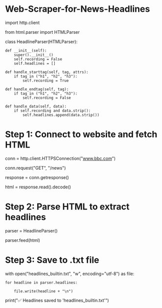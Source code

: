 # Web-Scraper-for-News-Headlines

import http.client

from html.parser import HTMLParser

class HeadlineParser(HTMLParser):

    def __init__(self):
        super().__init__()
        self.recording = False
        self.headlines = []

    def handle_starttag(self, tag, attrs):
        if tag in ("h1", "h2", "h3"):
            self.recording = True

    def handle_endtag(self, tag):
        if tag in ("h1", "h2", "h3"):
            self.recording = False

    def handle_data(self, data):
        if self.recording and data.strip():
            self.headlines.append(data.strip())

# Step 1: Connect to website and fetch HTML
conn = http.client.HTTPSConnection("www.bbc.com")

conn.request("GET", "/news")

response = conn.getresponse()

html = response.read().decode()

# Step 2: Parse HTML to extract headlines
parser = HeadlineParser()

parser.feed(html)

# Step 3: Save to .txt file
with open("headlines_builtin.txt", "w", encoding="utf-8") as file:

    for headline in parser.headlines:
    
        file.write(headline + "\n")

print("✅ Headlines saved to 'headlines_builtin.txt'")


